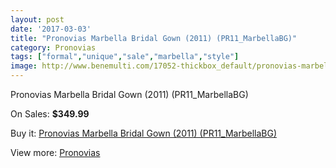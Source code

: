 ```yaml
---
layout: post
date: '2017-03-03'
title: "Pronovias Marbella Bridal Gown (2011) (PR11_MarbellaBG)"
category: Pronovias
tags: ["formal","unique","sale","marbella","style"]
image: http://www.benemulti.com/17052-thickbox_default/pronovias-marbella-bridal-gown-2011-pr11marbellabg.jpg
---
```

Pronovias Marbella Bridal Gown (2011) (PR11_MarbellaBG)

On Sales: **$349.99**
<a href="https://www.benemulti.com/en/pronovias/6515-pronovias-marbella-bridal-gown-2011-pr11marbellabg.html"><amp-img layout="responsive" width="600" height="600" src="//www.benemulti.com/17052-thickbox_default/pronovias-marbella-bridal-gown-2011-pr11marbellabg.jpg" alt="Pronovias Marbella Bridal Gown (2011) (PR11_MarbellaBG) 0" /></a>
<a href="https://www.benemulti.com/en/pronovias/6515-pronovias-marbella-bridal-gown-2011-pr11marbellabg.html"><amp-img layout="responsive" width="600" height="600" src="//www.benemulti.com/17054-thickbox_default/pronovias-marbella-bridal-gown-2011-pr11marbellabg.jpg" alt="Pronovias Marbella Bridal Gown (2011) (PR11_MarbellaBG) 1" /></a>
<a href="https://www.benemulti.com/en/pronovias/6515-pronovias-marbella-bridal-gown-2011-pr11marbellabg.html"><amp-img layout="responsive" width="600" height="600" src="//www.benemulti.com/17053-thickbox_default/pronovias-marbella-bridal-gown-2011-pr11marbellabg.jpg" alt="Pronovias Marbella Bridal Gown (2011) (PR11_MarbellaBG) 2" /></a>

Buy it: [Pronovias Marbella Bridal Gown (2011) (PR11_MarbellaBG)](https://www.benemulti.com/en/pronovias/6515-pronovias-marbella-bridal-gown-2011-pr11marbellabg.html "Pronovias Marbella Bridal Gown (2011) (PR11_MarbellaBG)")

View more: [Pronovias](https://www.benemulti.com/en/55-pronovias "Pronovias")